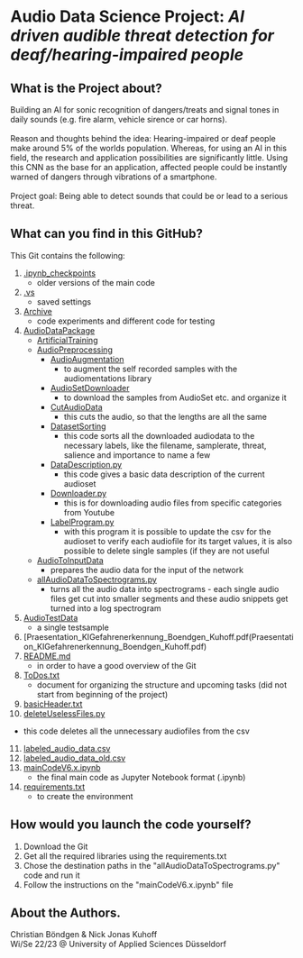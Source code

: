 
# Audio Data Science Project: ***AI driven audible threat detection for deaf/hearing-impaired people***


## What is the Project about?
Building an AI for sonic recognition of dangers/treats and signal tones in daily sounds (e.g. fire alarm, vehicle sirence or car horns).<br />
<br />
Reason and thoughts behind the idea: Hearing-impaired or deaf people make around 5% of the worlds population. Whereas, for using an AI in this field, the research and application possibilities are significantly little. Using this CNN as the base for an application, affected people could be instantly warned of dangers through vibrations of a smartphone.<br />
<br />
Project goal: Being able to detect sounds that could be or lead to a serious threat.

## What can you find in this GitHub?
This Git contains the following:<br />

1. [.ipynb_checkpoints](.ipynb_checkpoints)
   - older versions of the main code
2. [.vs](.vs)
   - saved settings
3. [Archive](Archive)
   - code experiments and different code for testing
4. [AudioDataPackage](AudioDataPackage)
   - [ArtificialTraining](AudioDataPackage/ArtificialTraining)
   - [AudioPreprocessing](AudioDataPackage/AudioPreprocessing)
     - [AudioAugmentation](AudioDataPackage/AudioPreprocessing/AudioAugmentation)
       - to augment the self recorded samples with the audiomentations library
     - [AudioSetDownloader](AudioDataPackage/AudioPreprocessing/AudioSetDownloader)
       - to download the samples from AudioSet etc. and organize it
     - [CutAudioData](AudioDataPackage/AudioPreprocessing/CutAudioData)
       - this cuts the audio, so that the lengths are all the same
     - [DatasetSorting](AudioDataPackage/AudioPreprocessing/DatasetSorting)
       - this code sorts all the downloaded audiodata to the necessary labels, like the filename, samplerate, threat, salience and importance to name a few
     - [DataDescription.py](AudioDataPackage/AudioPreprocessing/DataDescription.py)
       - this code gives a basic data description of the current audioset
     - [Downloader.py](AudioDataPackage/AudioPreprocessing/Downloader.py)
       - this is for downloading audio files from specific categories from Youtube
     - [LabelProgram.py](AudioDataPackage/AudioPreprocessing/LabelProgram.py)
       - with this program it is possible to update the csv for the audioset to verify each audiofile for its target values, it is also possible to delete single samples (if they are not useful
   - [AudioToInputData](AudioDataPackage/AudioToInputData)
     - prepares the audio data for the input of the network
   - [allAudioDataToSpectrograms.py](AudioDataPackage/allAudioDataToSpectrograms.py)
     - turns all the audio data into spectrograms - each single audio files get cut into smaller segments and these audio snippets get turned into a log spectrogram
5. [AudioTestData](AudioTestData)
   - a single testsample
6. [Praesentation_KIGefahrenerkennung_Boendgen_Kuhoff.pdf(Praesentation_KIGefahrenerkennung_Boendgen_Kuhoff.pdf)
7. [README.md](README.md)
   - in order to have a good overview of the Git
8. [ToDos.txt](ToDos.txt)
   - document for organizing the structure and upcoming tasks (did not start from beginning of the project)
9. [basicHeader.txt](basicHeader.txt)
10. [deleteUselessFiles.py](deleteUselessFiles.py)
   - this code deletes all the unnecessary audiofiles from the csv
11. [labeled_audio_data.csv](labeled_audio_data.csv)
12. [labeled_audio_data_old.csv](labeled_audio_data_old.csv)
13. [mainCodeV6.x.ipynb](mainCodeV6.x.ipynb)
    - the final main code as Jupyter Notebook format (.ipynb)
14. [requirements.txt](requirements.txt)
    - to create the environment 



## How would you launch the code yourself?
1. Download the Git<br />
2. Get all the required libraries using the requirements.txt<br />
3. Chose the destination paths in the "allAudioDataToSpectrograms.py" code and run it
4. Follow the instructions on the "mainCodeV6.x.ipynb" file

## About the Authors.

Christian Böndgen & Nick Jonas Kuhoff <br />
Wi/Se 22/23 @ University of Applied Sciences Düsseldorf